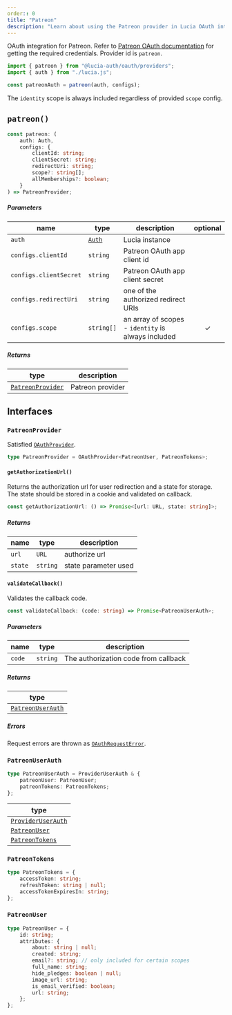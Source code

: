 ```yaml
---
order:: 0
title: "Patreon"
description: "Learn about using the Patreon provider in Lucia OAuth integration"
---
```


OAuth integration for Patreon. Refer to [Patreon OAuth documentation](https://docs.patreon.com/#clients-and-api-keys) for getting the required credentials. Provider id is `patreon`.

```ts
import { patreon } from "@lucia-auth/oauth/providers";
import { auth } from "./lucia.js";

const patreonAuth = patreon(auth, configs);
```

The `identity` scope is always included regardless of provided `scope` config.

## `patreon()`

```ts
const patreon: (
	auth: Auth,
	configs: {
		clientId: string;
		clientSecret: string;
		redirectUri: string;
		scope?: string[];
		allMemberships?: boolean;
	}
) => PatreonProvider;
```

##### Parameters

| name                   | type                                       | description                                        | optional |
| ---------------------- | ------------------------------------------ | -------------------------------------------------- | :------: |
| `auth`                 | [`Auth`](/reference/lucia/interfaces/auth) | Lucia instance                                     |          |
| `configs.clientId`     | `string`                                   | Patreon OAuth app client id                        |          |
| `configs.clientSecret` | `string`                                   | Patreon OAuth app client secret                    |          |
| `configs.redirectUri`  | `string`                                   | one of the authorized redirect URIs                |          |
| `configs.scope`        | `string[]`                                 | an array of scopes - `identity` is always included |    ✓     |

##### Returns

| type                                  | description      |
| ------------------------------------- | ---------------- |
| [`PatreonProvider`](#patreonprovider) | Patreon provider |

## Interfaces

### `PatreonProvider`

Satisfied [`OAuthProvider`](/reference/oauth/interfaces#oauthprovider).

```ts
type PatreonProvider = OAuthProvider<PatreonUser, PatreonTokens>;
```

#### `getAuthorizationUrl()`

Returns the authorization url for user redirection and a state for storage. The state should be stored in a cookie and validated on callback.

```ts
const getAuthorizationUrl: () => Promise<[url: URL, state: string]>;
```

##### Returns

| name    | type     | description          |
| ------- | -------- | -------------------- |
| `url`   | `URL`    | authorize url        |
| `state` | `string` | state parameter used |

#### `validateCallback()`

Validates the callback code.

```ts
const validateCallback: (code: string) => Promise<PatreonUserAuth>;
```

##### Parameters

| name   | type     | description                          |
| ------ | -------- | ------------------------------------ |
| `code` | `string` | The authorization code from callback |

##### Returns

| type                                  |
| ------------------------------------- |
| [`PatreonUserAuth`](#patreonuserauth) |

##### Errors

Request errors are thrown as [`OAuthRequestError`](/reference/oauth/interfaces#oauthrequesterror).

### `PatreonUserAuth`

```ts
type PatreonUserAuth = ProviderUserAuth & {
	patreonUser: PatreonUser;
	patreonTokens: PatreonTokens;
};
```

| type                                                               |
| ------------------------------------------------------------------ |
| [`ProviderUserAuth`](/reference/oauth/interfaces#provideruserauth) |
| [`PatreonUser`](#patreonuser)                                      |
| [`PatreonTokens`](#patreontokens)                                  |

### `PatreonTokens`

```ts
type PatreonTokens = {
	accessToken: string;
	refreshToken: string | null;
	accessTokenExpiresIn: string;
};
```

### `PatreonUser`

```ts
type PatreonUser = {
	id: string;
	attributes: {
		about: string | null;
		created: string;
		email?: string; // only included for certain scopes
		full_name: string;
		hide_pledges: boolean | null;
		image_url: string;
		is_email_verified: boolean;
		url: string;
	};
};
```
